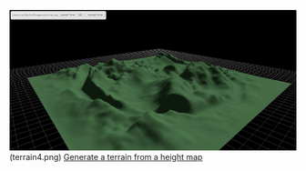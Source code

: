 ![Terrain Heightmap](screenshot.jpg)
(terrain4.png)
[Generate a terrain from a height map](https://codepen.io/Data-Bee38/full/wBwprYr)
